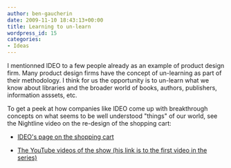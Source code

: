 ```yaml
---
author: ben-gaucherin
date: 2009-11-10 18:43:13+00:00
title: Learning to un-learn
wordpress_id: 15
categories:
- Ideas
---
```


I mentionned IDEO to a few people already as an example of product design firm.  Many product design firms have the concept of un-learning as part of their methodology. I think for us the opportunity is to un-learn what we know about libraries and the broader world of books, authors, publishers, information asssets, etc.

To get a peek at how companies like IDEO come up with breakthrough concepts on what seems to be well understood "things" of our world, see the Nightline video on the re-design of the shopping cart:

* [IDEO's page on the shopping cart](http://www.ideo.com/work/item/shopping-cart-concept)

* [The YouTube videos of the show (his link is to the first video in the series)](http://www.youtube.com/watch?v=-R7-acNAV14)
